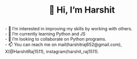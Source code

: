 <h1 align="center">👋 Hi, I’m Harshit</h1>
<br>- 👀 I’m interested in improving my skills by working with others.
<br>- 🌱 I’m currently learning Python and JS
<br>- 💞️ I’m looking to collaborate on Python programs.
<br>- 📫 You can reach me on mail(harshitraj652@gmail.com), X(@HarshitRaj1511), instagram(harshit_raj1511).  

<!---
harshitraj652/harshitraj652 is a ✨ special ✨ repository because its `README.md` (this file) appears on your GitHub profile.
You can click the Preview link to take a look at your changes.
--->
